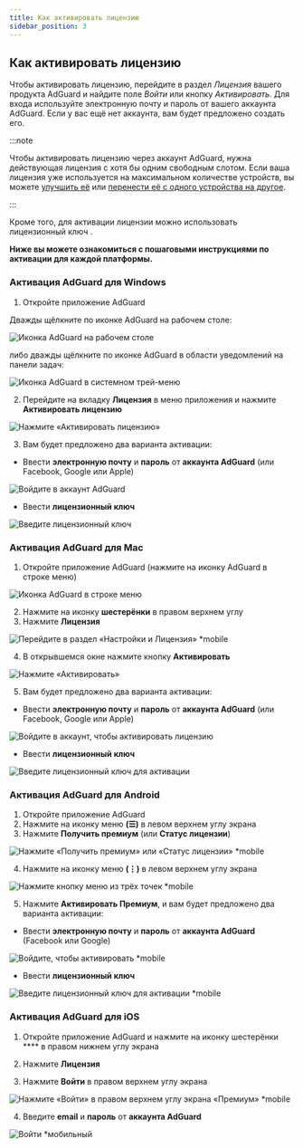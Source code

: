 ```yaml
---
title: Как активировать лицензию
sidebar_position: 3
---
```


## Как активировать лицензию

Чтобы активировать лицензию, перейдите в раздел *Лицензия* вашего продукта AdGuard и найдите поле *Войти* или кнопку *Активировать*. Для входа используйте электронную почту и пароль от вашего аккаунта AdGuard. Если у вас ещё нет аккаунта, вам будет предложено создать его.

:::note

Чтобы активировать лицензию через аккаунт AdGuard, нужна действующая лицензия с хотя бы одним свободным слотом. Если ваша лицензия уже используется на максимальном количестве устройств, вы можете [улучшить её](../payment-options#upgrade) или [перенести её с одного устройства на другое](../transfer).

:::

Кроме того, для активации лицензии можно использовать лицензионный ключ [](../what-is#license-key).

**Ниже вы можете ознакомиться с пошаговыми инструкциями по активации для каждой платформы.**

### Активация AdGuard для Windows

1. Откройте приложение AdGuard

Дважды щёлкните по иконке AdGuard на рабочем столе:

![Иконка AdGuard на рабочем столе](https://cdn.adtidy.org/public/Adguard/kb/newscreenshots/En/General/windowsEn.png)

либо дважды щёлкните по иконке AdGuard в области уведомлений на панели задач:

![Иконка AdGuard в системном трей-меню](https://cdn.adtidy.org/public/Adguard/kb/newscreenshots/En/General/windows2En.png)

2. Перейдите на вкладку **Лицензия** в меню приложения и нажмите **Активировать лицензию**

![Нажмите «Активировать лицензию»](https://cdn.adtidy.org/public/Adguard/kb/newscreenshots/En/General/windowslicense1en.png)

3. Вам будет предложено два варианта активации:

- Ввести **электронную почту** и **пароль** от **аккаунта AdGuard** (или Facebook, Google или Apple)

![Войдите в аккаунт AdGuard](https://cdn.adtidy.org/public/Adguard/kb/newscreenshots/En/General/windowslicense2en.png)

- Ввести **лицензионный ключ**

![Введите лицензионный ключ](https://cdn.adtidy.org/public/Adguard/kb/newscreenshots/En/General/windowslicense3en.png)

### Активация AdGuard для Mac

1. Откройте приложение AdGuard (нажмите на иконку AdGuard в строке меню)

![Иконка AdGuard в строке меню](https://cdn.adtidy.org/public/Adguard/kb/newscreenshots/Ja/General/mac1.png)

2. Нажмите на иконку **шестерёнки** в правом верхнем углу
3. Нажмите **Лицензия**

![Перейдите в раздел «Настройки и Лицензия» *mobile](https://cdn.adtidy.org/public/Adguard/kb/newscreenshots/En/General/macEn.png)

4. В открывшемся окне нажмите кнопку **Активировать**

![Нажмите «Активировать»](https://cdn.adtidy.org/public/Adguard/kb/newscreenshots/En/General/maclicenseen1.png)

5. Вам будет предложено два варианта активации:
- Ввести **электронную почту** и **пароль** от **аккаунта AdGuard** (или Facebook, Google или Apple)

![Войдите в аккаунт, чтобы активировать лицензию](https://cdn.adtidy.org/public/Adguard/kb/newscreenshots/En/General/maclicenseen2.png)

- Ввести **лицензионный ключ**

![Введите лицензионный ключ для активации](https://cdn.adtidy.org/public/Adguard/kb/newscreenshots/En/General/maclicenseen3.png)

### Активация AdGuard для Android

1. Откройте приложение AdGuard
2. Нажмите на иконку меню **(☰)** в левом верхнем углу экрана
3. Нажмите **Получить премиум** (или **Статус лицензии**)

![Нажмите «Получить премиум» или «Статус лицензии» *mobile](https://cdn.adtidy.org/public/Adguard/kb/newscreenshots/En/General/androidlicense1en.png)

4. Нажмите на иконку меню **(⋮)** в левом верхнем углу экрана

![Нажмите кнопку меню из трёх точек *mobile](https://cdn.adtidy.org/public/Adguard/kb/newscreenshots/En/General/android2En.png)

5. Нажмите **Активировать Премиум**, и вам будет предложено два варианта активации:

- Ввести **электронную почту** и **пароль** от **аккаунта AdGuard** (Facebook или Google)

![Войдите, чтобы активировать *mobile](https://cdn.adtidy.org/public/Adguard/kb/newscreenshots/En/General/androidlicense2en.png)

- Ввести **лицензионный ключ**

![Введите лицензионный ключ для активации *mobile](https://cdn.adtidy.org/public/Adguard/kb/newscreenshots/En/General/androidlicense3en.png)

### Активация AdGuard для iOS

1. Откройте приложение AdGuard и нажмите на иконку шестерёнки **** в правом нижнем углу экрана

2. Нажмите **Лицензия**

3. Нажмите **Войти** в правом верхнем углу экрана

![Нажмите «Войти» в правом верхнем углу экрана «Премиум» *mobile](https://cdn.adtidy.org/content/kb/ad_blocker/iOS/ioslicense1en.png)

4. Введите **email** и **пароль** от **аккаунта AdGuard**

![Войти *мобильный](https://cdn.adtidy.org/content/kb/ad_blocker/iOS/ioslicense2en.png)
